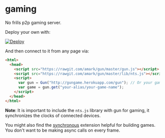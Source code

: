# gaming
No frills p2p gaming server.

Deploy your own with:

[![Deploy](https://www.herokucdn.com/deploy/button.svg)](https://heroku.com/deploy)

And then connect to it from any page via:

```html
<html>
  <head>
    <script src="https://rawgit.com/amark/gun/master/gun.js"></script>
    <script src="https://rawgit.com/amark/gun/master/lib/nts.js"></script>
    <script>
      var gun = Gun("http://gungame.herokuapp.com/gun"); // Or your gaming server (Please run your own!)
      var game = gun.get("your-alias/your-game-name");
    </script>
  </head>
</html>
```

**Note**: It is important to include the `nts.js` library with gun for gaming, it synchronizes the clocks of connected devices.

You might also find the [synchronous](https://github.com/gundb/synchronous) extension helpful for building games. You don't want to be making async calls on every frame.
